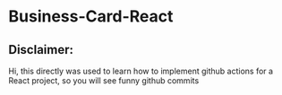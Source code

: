 # Business-Card-React


## Disclaimer: 
Hi, this directly was used to learn how to implement github actions for a React project, so you will see funny github commits
